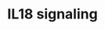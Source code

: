 ---
annotations:
- id: PW:0001059
  parent: classic metabolic pathway
  type: Pathway Ontology
  value: oxidative phosphorylation pathway
- id: PW:0000512
  parent: signaling pathway
  type: Pathway Ontology
  value: Interleukin mediated signaling pathway
- id: PW:0000820
  parent: signaling pathway
  type: Pathway Ontology
  value: signaling pathway in the adaptive immune response
- id: PW:0000883
  parent: regulatory pathway
  type: Pathway Ontology
  value: interleukin-1 signaling pathway
authors:
- Subbannayya
- Khanspers
- Egonw
- Rex D A B
- Eweitz
citedin:
- link: PMC9440113
  title: Machine learning and bioinformatics to identify 8 autophagy-related biomarkers
    and construct gene regulatory networks in dilated cardiomyopathy (2022)
- link: PMC9130749
  title: 'The Biological Interaction of SARS-CoV-2 Infection and Osteoporosis: A Preliminary
    Study (2022)'
- link: PMC7850313
  title: Protein Phosphatase 1 Regulatory Subunit 3B Genotype at rs4240624 Has a Major
    Effect on Gallbladder Bile Composition (2020)
- link: PMC7272533
  title: A comprehensive pathway map of IL-18-mediated signalling (2019)
- link: PMC9675776
  title: GediNET for discovering gene associations across diseases using knowledge
    based machine learning approach (2022)
- link: PMC9664052
  title: Systems biology approach reveals a common molecular basis for COVID-19 and
    non-alcoholic fatty liver disease (NAFLD) (2022)
communities: []
description: 'Interleukin-18 (IL-18) is a member of the IL-1 family of cytokines and
  was initially described as an IFN-ÃŽÂ³-inducing factor derived from anti-CD3-stimulated
  Th1 cells. IL-18 plays a significant role in the activation of hematopoietic cell
  types mediating both Th1 and Th2 responses and is the primary inducer of interferon-ÃŽÂ³
  in these cells. The biological activity of IL-18 is mediated through its binding
  to the IL-18 receptor complex (IL-18R) and activation of nuclear factor-kB (NF-kB),
  culminating in the production and release of several cytokines, chemokines, and
  cellular adhesion molecules. In certain cell types, IL-18 also activates mitogen-activated
  protein kinases (MAPKs) and PI3K/AKT signaling modules leading to the production
  and release of proinflammatory cytokines. IL-18 mediated signaling acts as one of
  the vital components of the immunomodulatory cytokine networks involved in host
  defense, inflammation, and tissue regeneration. '
last-edited: 2024-05-22
ndex: eeaf80fb-8b6c-11eb-9e72-0ac135e8bacf
organisms:
- Homo sapiens
redirect_from:
- /index.php/Pathway:WP4754
- /instance/WP4754
- /instance/WP4754_r129677
revision: r129677
schema-jsonld:
- '@context': https://schema.org/
  '@id': https://wikipathways.github.io/pathways/WP4754.html
  '@type': Dataset
  creator:
    '@type': Organization
    name: WikiPathways
  description: 'Interleukin-18 (IL-18) is a member of the IL-1 family of cytokines
    and was initially described as an IFN-ÃŽÂ³-inducing factor derived from anti-CD3-stimulated
    Th1 cells. IL-18 plays a significant role in the activation of hematopoietic cell
    types mediating both Th1 and Th2 responses and is the primary inducer of interferon-ÃŽÂ³
    in these cells. The biological activity of IL-18 is mediated through its binding
    to the IL-18 receptor complex (IL-18R) and activation of nuclear factor-kB (NF-kB),
    culminating in the production and release of several cytokines, chemokines, and
    cellular adhesion molecules. In certain cell types, IL-18 also activates mitogen-activated
    protein kinases (MAPKs) and PI3K/AKT signaling modules leading to the production
    and release of proinflammatory cytokines. IL-18 mediated signaling acts as one
    of the vital components of the immunomodulatory cytokine networks involved in
    host defense, inflammation, and tissue regeneration. '
  keywords:
  - ACACB
  - AKT1
  - AMPK1
  - BAX
  - BID
  - CASP3
  - CASP8
  - CEBPB
  - CFLAR
  - CHUK
  - CREB1
  - CSN2
  - CTNNB1
  - CYCS
  - ELAVL1
  - ELK1
  - FAS
  - FASLG
  - GATA1
  - GRIN2B
  - GSK3A
  - GSK3B
  - HSPB1
  - IKBKB
  - IL-18BP
  - IL18
  - IL18R1
  - IL18RAP
  - IL37
  - IMP3
  - IRAK1
  - IRAK4
  - IRF1
  - JUN
  - LCK
  - MAP2K7
  - MAP3K7
  - MAPK1
  - MAPK14
  - MAPK3
  - MAPK8
  - MAPK9
  - MEF2A
  - MYD88
  - NCF1
  - NCF2
  - NFATC4
  - NFKB1
  - NFKBIA
  - NOX1
  - PARP1
  - PIK3R1
  - PRKCA
  - PRKCB
  - PRKCD
  - PTEN
  - Protein
  - RAF1
  - RELA
  - RPS6
  - RPS6KB1
  - SLC12A3
  - SP1
  - SRC
  - STAT3
  - TICAM2
  - TNF
  - TNFRSF1A
  - TP53
  - TRAF6
  license: CC0
  name: IL18 signaling
seo: CreativeWork
title: IL18 signaling
wpid: WP4754
---